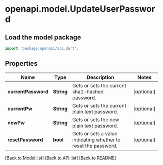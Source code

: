 # openapi.model.UpdateUserPassword

## Load the model package
```dart
import 'package:openapi/api.dart';
```

## Properties
Name | Type | Description | Notes
------------ | ------------- | ------------- | -------------
**currentPassword** | **String** | Gets or sets the current sha1-hashed password. | [optional] 
**currentPw** | **String** | Gets or sets the current plain text password. | [optional] 
**newPw** | **String** | Gets or sets the new plain text password. | [optional] 
**resetPassword** | **bool** | Gets or sets a value indicating whether to reset the password. | [optional] 

[[Back to Model list]](../README.md#documentation-for-models) [[Back to API list]](../README.md#documentation-for-api-endpoints) [[Back to README]](../README.md)


